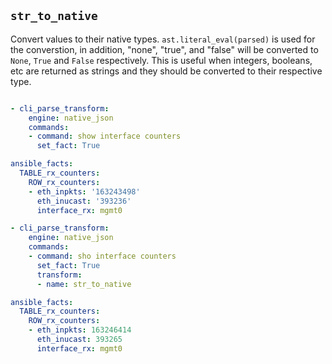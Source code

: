 ## `str_to_native`

Convert values to their native types.  `ast.literal_eval(parsed)` is used for the converstion, in addition, "none", "true", and "false" will be converted to `None`, `True` and `False` respectively.  This is useful when integers, booleans, etc are returned as strings and they should be converted to their respective type.

```yaml

- cli_parse_transform:
    engine: native_json
    commands:
    - command: show interface counters
      set_fact: True

ansible_facts:
  TABLE_rx_counters:
    ROW_rx_counters:
    - eth_inpkts: '163243498'
      eth_inucast: '393236'
      interface_rx: mgmt0

- cli_parse_transform:
    engine: native_json
    commands:
    - command: sho interface counters
      set_fact: True
      transform:
      - name: str_to_native

ansible_facts:
  TABLE_rx_counters:
    ROW_rx_counters:
    - eth_inpkts: 163246414
      eth_inucast: 393265
      interface_rx: mgmt0

```
